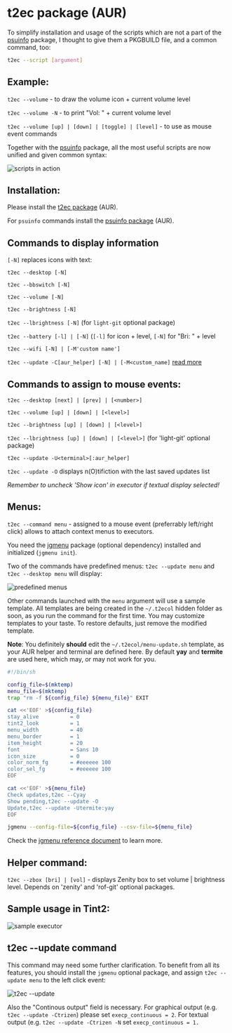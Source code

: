 # t2ec package (AUR)

To simplify installation and usage of the scripts which are not a part of the [psuinfo](https://github.com/nwg-piotr/psuinfo) package, I thought to give them a PKGBUILD file, and a common command, too:

```bash
t2ec --script [argument]
```

## Example:

`t2ec --volume` - to draw the volume icon + current volume level

`t2ec --volume -N` - to print "Vol: " + current volume level

`t2ec --volume [up] | [down] | [toggle] | [level]` - to use as mouse event commands

Together with the [psuinfo](https://github.com/nwg-piotr/psuinfo) package, all the most useful scripts are now unified and given common syntax:

![scripts in action](http://nwg.pl/wiki-tint2-executors/my-panels-261118.jpg)

## Installation:

Please install the [t2ec package](https://aur.archlinux.org/packages/t2ec) (AUR).

For `psuinfo` commands install the [psuinfo package](https://aur.archlinux.org/packages/psuinfo) (AUR).

## Commands to display information
 
`[-N]` replaces icons with text:

`t2ec --desktop [-N]`

`t2ec --bbswitch [-N]`

`t2ec --volume [-N]`

`t2ec --brightness [-N]`

`t2ec --lbrightness [-N]` (for `light-git` optional package)

`t2ec --battery [-l] | [-N]` (`[-l]` for icon + level, `[-N]` for "Bri: " + level

`t2ec --wifi [-N] | [-M'custom name']`

`t2ec --update -C[aur_helper] [-N] | [-M<custom_name]` [read more](https://github.com/nwg-piotr/tint2-executors/blob/master/arch-package/README.md#t2ec---update-command)

## Commands to assign to mouse events:

`t2ec --desktop [next] | [prev] | [<number>]`

`t2ec --volume [up] | [down] | [<level>]`

`t2ec --brightness [up] | [down] | [<level>]`

`t2ec --lbrightness [up] | [down] | [<level>]` (for 'light-git' optional package)

`t2ec --update -U<terminal>[:aur_helper]`

`t2ec --update -O` displays n(O)tifiction with the last saved updates list


*Remember to uncheck 'Show icon' in executor if textual display selected!*

## Menus:

`t2ec --command menu` - assigned to a mouse event (preferrably left/right click) allows to attach context menus to executors.

You need the [jgmenu](https://github.com/johanmalm/jgmenu) package (optional dependency) installed and initialized (`jgmenu init`).

Two of the commands have predefined menus: `t2ec --update menu` and `t2ec --desktop menu` will display:

![predefined menus](http://nwg.pl/wiki-tint2-executors/t2ec-menus-predefined.png)

Other commands launched with the `menu` argument will use a sample template. All templates are being
created in the `~/.t2ecol` hidden folder as soon, as you run the command for the first time.
You may customize templates to your taste. To restore defaults, just remove the modified template.

**Note**: You definitely **should** edit the `~/.t2ecol/menu-update.sh` template, as your AUR helper 
and terminal are defined here. By default **yay** and **termite** are used here, which may, or may not work for you.

```bash
#!/bin/sh

config_file=$(mktemp)
menu_file=$(mktemp)
trap "rm -f ${config_file} ${menu_file}" EXIT

cat <<'EOF' >${config_file}
stay_alive          = 0
tint2_look          = 1
menu_width          = 40
menu_border         = 1
item_height         = 20
font                = Sans 10
icon_size           = 0
color_norm_fg       = #eeeeee 100
color_sel_fg        = #eeeeee 100
EOF

cat <<'EOF' >${menu_file}
Check updates,t2ec --Cyay
Show pending,t2ec --update -O
Update,t2ec --update -Utermite:yay
EOF

jgmenu --config-file=${config_file} --csv-file=${menu_file}
```

Check the [jgmenu reference document](https://github.com/johanmalm/jgmenu/blob/master/docs/manual/jgmenu.1.md) to learn more.

## Helper command:

`t2ec --zbox [bri] | [vol]` - displays Zenity box to set volume | brightness level. Depends on 'zenity' and 'rof-git' optional packages.

## Sample usage in Tint2:

![sample executor](http://nwg.pl/wiki-tint2-executors/tint2conf-commented.png)

## t2ec --update command

This command may need some further clarification. To benefit from all its features, you should install the `jgmenu` optional package, and assign `t2ec --update menu` to the left click event:

![t2ec --update](http://nwg.pl/wiki-tint2-executors/t2ec-update.png)

Also the "Continous output" field is necessary. For graphical output (e.g. `t2ec --update -Ctrizen`) please set `execp_continuous = 2`. For textual output (e.g. `t2ec --update -Ctrizen -N` set `execp_continuous = 1.`


